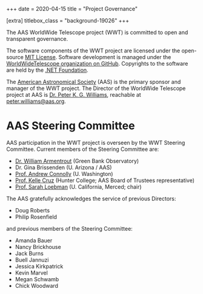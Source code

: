 +++
date = 2020-04-15
title = "Project Governance"

[extra]
titlebox_class = "background-19026"
+++

The AAS WorldWide Telescope project (WWT) is committed to open and transparent
governance.

The software components of the WWT project are licensed under the open-source
[MIT License]. Software development is managed under the
[WorldWideTelescope organization on GitHub][gh-wwt]. Copyrights to the
software are held by the [.NET Foundation][dnf].

[MIT License]: https://opensource.org/licenses/MIT
[gh-wwt]: https://github.com/WorldWideTelescope
[dnf]: https://dotnetfoundation.org/

The [American Astronomical Society][aas] (AAS) is the primary sponsor and
manager of the WWT project. The Director of the WorldWide Telescope project at
AAS is [Dr. Peter K. G. Williams][pkgw], reachable at <peter.williams@aas.org>.

[aas]: https://aas.org/
[pkgw]: https://newton.cx/~peter/


# AAS Steering Committee

AAS participation in the WWT project is overseen by the WWT Steering
Committee. Current members of the Steering Committee are:

- [Dr. William Armentrout][armentrout] (Green Bank Observatory)
- Dr. Gina Brissenden (U. Arizona / AAS)
- [Prof. Andrew Connolly][connolly] (U. Washington)
- [Prof. Kelle Cruz][cruz] (Hunter College; AAS Board of Trustees representative)
- [Prof. Sarah Loebman][loebman] (U. California, Merced; chair)

[armentrout]: http://willarmentrout.com/
[connolly]: https://depts.washington.edu/astron/profile/connolly-andy/
[cruz]: http://www.hunter.cuny.edu/physics/faculty/cruz/kelle-cruz
[loebman]: https://sarahloebman.wixsite.com/home

The AAS gratefully acknowledges the service of previous Directors:

- Doug Roberts
- Philip Rosenfield

and previous members of the Steering Committee:

- Amanda Bauer
- Nancy Brickhouse
- Jack Burns
- Buell Jannuzi
- Jessica Kirkpatrick
- Kevin Marvel
- Megan Schwamb
- Chick Woodward
